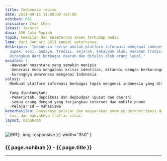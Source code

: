 ```yaml
---
title: Indonesia revive
date: 2011-09-16 11:08:00 +07:00
nohibah: 661
inisiator: Ivan Chen
lokasi: Jakarta
dana: 600 Juta Rupiah
topik: Keadilan dan kesetaraan akses terhadap media
lama: dari Januari 2011 sampai seterusnya.
deskripsi: 'Indonesia revive adalah platform informasi mengenai indonesia dalam berbagai
  aspek: seni, budaya, tradisi, sejarah, kekayaan alam, makanan tradisional, tokoh.
  Dirangkum dari berbagai daerah dan ditulis oleh orang lokal.'
masalah: |-
  -Wawasan nusantara yang semakin menipis
  -Generasi muda mengalami krisis identitas, ditandai dengan berkurangnya kebanggaan dan cinta tanah air.
  -kurangnya awareness mengenai Indonesia
solusi: |-
  Membuat platform informasi berbagai topik mengenai indonesia yang dituangkan dalam berbagai topik dan disusun dari berbagai sumber di seluruh daerah di Indonesia. Output dr proyek ini adalah blog indonesia revive, twitter, facebook page, dan aplikasi iphone, ipad dan android. Serta jika memungkinkan freemags untuk dibagikan gratis di sekolah2 di indonesia. Dalam pelaksanaannya, semua orang di berbagai daerah, terutama siswa sekolah dapat mengirimkan materi yang khas dari daerahnya, yang kemudian akan diverifikasi oleh team editor. Bagi yang karya tulisnya dimuat akan mendapat kompensasi.

  Yang diuntungkan:
  -Pemerintah, depdiknas dan depbudpar (pusat dan daerah)
  -semua orang dengan yang terjangkau internet dan mobile phone
  -Pelajar sd – mahasiswa
keberhasilan: Banyaknya pelajar dan masyarakat umum yg berkontribusi dalam program
  ini, dan banyaknya traffic situs.
layout: hibahcmb
---
```


![661](/static/img/hibahcmb/661.png){: .img-responsive }{: width="350" }

### {{ page.nohibah }} - {{ page.title }}

---

